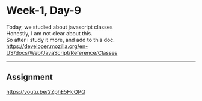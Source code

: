 Week-1, Day-9
===
   
   
Today, we studied about javascript classes   
Honestly, I am not clear about this.   
So after i study it more, and add to this doc.   
https://developer.mozilla.org/en-US/docs/Web/JavaScript/Reference/Classes   

* * *
   
Assignment   
---
https://youtu.be/2ZphE5HcQPQ
